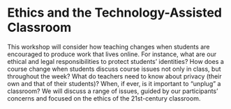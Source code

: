 # Ethics and the Technology-Assisted Classroom

This workshop will consider how teaching changes when students are encouraged to produce work that lives online.  For instance, what are our ethical and legal responsibilities to protect students’ identities? How does a course change when students discuss course issues not only in class, but throughout the week? What do teachers need to know about privacy (their own and that of their students)? When, if ever, is it important to “unplug” a classroom? We will discuss a range of issues, guided by our participants’ concerns and focused on the ethics of the 21st-century classroom.
